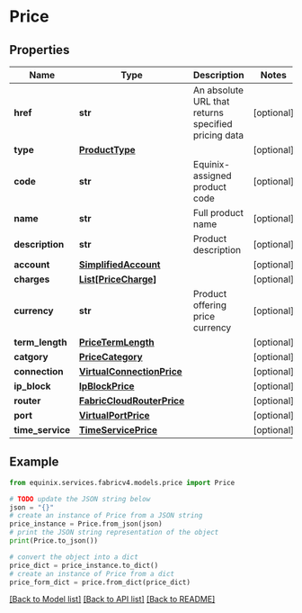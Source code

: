 # Price


## Properties

Name | Type | Description | Notes
------------ | ------------- | ------------- | -------------
**href** | **str** | An absolute URL that returns specified pricing data | [optional] 
**type** | [**ProductType**](ProductType.md) |  | [optional] 
**code** | **str** | Equinix-assigned product code | [optional] 
**name** | **str** | Full product name | [optional] 
**description** | **str** | Product description | [optional] 
**account** | [**SimplifiedAccount**](SimplifiedAccount.md) |  | [optional] 
**charges** | [**List[PriceCharge]**](PriceCharge.md) |  | [optional] 
**currency** | **str** | Product offering price currency | [optional] 
**term_length** | [**PriceTermLength**](PriceTermLength.md) |  | [optional] 
**catgory** | [**PriceCategory**](PriceCategory.md) |  | [optional] 
**connection** | [**VirtualConnectionPrice**](VirtualConnectionPrice.md) |  | [optional] 
**ip_block** | [**IpBlockPrice**](IpBlockPrice.md) |  | [optional] 
**router** | [**FabricCloudRouterPrice**](FabricCloudRouterPrice.md) |  | [optional] 
**port** | [**VirtualPortPrice**](VirtualPortPrice.md) |  | [optional] 
**time_service** | [**TimeServicePrice**](TimeServicePrice.md) |  | [optional] 

## Example

```python
from equinix.services.fabricv4.models.price import Price

# TODO update the JSON string below
json = "{}"
# create an instance of Price from a JSON string
price_instance = Price.from_json(json)
# print the JSON string representation of the object
print(Price.to_json())

# convert the object into a dict
price_dict = price_instance.to_dict()
# create an instance of Price from a dict
price_form_dict = price.from_dict(price_dict)
```
[[Back to Model list]](../README.md#documentation-for-models) [[Back to API list]](../README.md#documentation-for-api-endpoints) [[Back to README]](../README.md)


